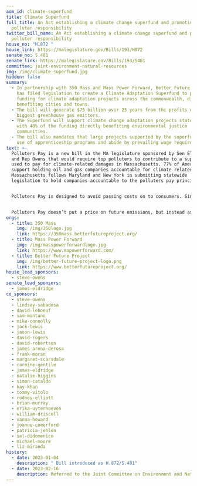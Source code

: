 ```yaml
---
aom_id: climate-superfund
title: Climate Superfund
full_title: An Act establishing a climate change superfund and promoting
  polluter responsibility
twitter_bill_name: An Act establishing a climate change superfund and promoting
  polluter responsibility
house_no: "H.872 "
house_link: https://malegislature.gov/Bills/193/H872
senate_no: S.481
senate_link: https://malegislature.gov/Bills/193/S481
committee: joint-environment-natural-resources
img: /img/climate-superfund.jpg
hidden: false
summary:
  - In partnership with 350 Mass and Mass Power Forward, Better Future Project
    has filed legislation to create a Climate Adaptation Superfund to provide
    funding for climate adaptation projects across the commonwealth, directly
    benefiting cities and towns.
  - The bill will generate $75 billion over 25 years from the profits of the
    biggest greenhouse gas emitters.
  - The Superfund will support climate change adaptation projects statewide,
    with 40% of the funding directly benefiting environmental justice
    communities.
  - The bill also mandates that large projects supported by the superfund make
    use of apprenticeship programs and abide by prevailing wage requirements.
text: >-
  Polluters Pay is a new bill in the MA legislature sponsored by Sen Eldridge
  and Rep Owens that would require top polluters to contribute to a superfund
  used to pay for climate-related damages in Massachusetts. 77% of Americans
  support holding oil and gas companies accountable for climate related damages.
  Massachusetts follows Maryland and New York in submitting statewide
  legislation to hold companies accountable to the polluters pay principle.


  Polluters Pay is designed to avoid passing costs on to consumers. Since this bill targets the largest fossil fuel corporations, they will still have to compete with other companies and thus will not be able to raise their prices. We are also only targeting these companies for harm already caused, asking them to contribute profits already earned, so it should not affect prices going forward–in fact, it would require illegal collusion for these companies to pass on any of the costs of Polluters Pay to consumers.


  Polluters Pay doesn’t put a price on future emissions, but instead asks big polluters to pay a fee based on their share of historic emissions. This is easier to implement and ensures that the costs are borne by the largest fossil fuel companies, rather than the public at large.
orgs:
  - title: 350 Mass
    img: /img/350logo.jpg
    link: https://350mass.betterfutureproject.org/
  - title: Mass Power Forward
    img: /img/masspowerforwardlogo.jpg
    link: https://www.mapowerforward.com/
  - title: Better Future Project
    img: /img/better-future-project-logo.png
    link: https://www.betterfutureproject.org/
house_lead_sponsors:
  - steve-owens
senate_lead_sponsors:
  - james-eldridge
co_sponsors:
  - steve-owens
  - lindsay-sabadosa
  - david-leboeuf
  - sam-montano
  - mike-connolly
  - jack-lewis
  - jason-lewis
  - david-rogers
  - david-robertson
  - james-arena-derosa
  - frank-moran
  - margaret-scarsdale
  - carmine-gentile
  - james-eldridge
  - natalie-higgins
  - simon-cataldo
  - kay-khan
  - tommy-vitolo
  - rodney-elliott
  - brian-murray
  - erika-uyterhoeven
  - william-driscoll
  - vanna-howard
  - joanne-comerford
  - patricia-jehlen
  - sal-didomenico
  - michael-moore
  - liz-miranda
history:
  - date: 2023-01-04
    description: " Bill introduced as H.872/S.481"
  - date: 2023-02-16
    description: Referred to the Joint Committee on Environment and Natural Resources
---
```

